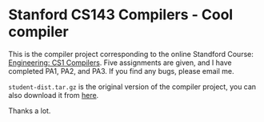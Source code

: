 # Stanford CS143 Compilers - Cool compiler

This is the compiler project corresponding to the online Standford Course: [Engineering: CS1 Compilers](https://lagunita.stanford.edu/courses/Engineering/Compilers/Fall2014/info). Five assignments are given, and I have completed PA1, PA2, and PA3. If you find any bugs, please email me.

`student-dist.tar.gz` is the original version of the compiler project, you can also download it from [here](https://s3-us-west-1.amazonaws.com/prod-edx/Compilers/Misc/student-dist.tar.gz).

Thanks a lot.
